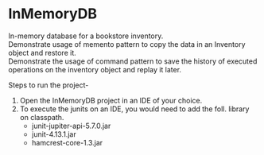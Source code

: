 # InMemoryDB
 
In-memory database for a bookstore inventory.  
Demonstrate usage of memento pattern to copy the data in an Inventory object and restore it.  
Demonstrate the usage of command pattern to save the history of executed operations on the inventory object and replay it later.

Steps to run the project-  
1. Open the InMemoryDB project in an IDE of your choice.
2. To execute the junits on an IDE, you would need to add the foll. library on classpath.
	- junit-jupiter-api-5.7.0.jar
	- junit-4.13.1.jar
	- hamcrest-core-1.3.jar
	

 
